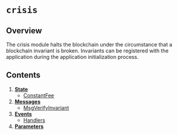 <!--
order: 0
title: Crisis Overview
parent:
  title: "crisis"
-->

# `crisis`

## Overview

The crisis module halts the blockchain under the circumstance that a blockchain
invariant is broken. Invariants can be registered with the application during the
application initialization process.

## Contents

1. **[State](01_state.md)**
    - [ConstantFee](01_state.md#constantfee)
2. **[Messages](02_messages.md)**
    - [MsgVerifyInvariant](02_messages.md#msgverifyinvariant)
3. **[Events](03_events.md)**
    - [Handlers](03_events.md#handlers)
4. **[Parameters](04_params.md)**
